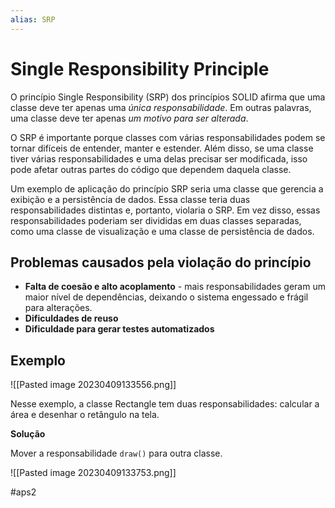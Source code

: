 ```yaml
---
alias: SRP
---
```


# Single Responsibility Principle

O princípio Single Responsibility (SRP) dos princípios SOLID afirma que uma classe deve ter apenas uma *única responsabilidade*. Em outras palavras, uma classe deve ter apenas *um motivo para ser alterada*.

O SRP é importante porque classes com várias responsabilidades podem se tornar difíceis de entender, manter e estender. Além disso, se uma classe tiver várias responsabilidades e uma delas precisar ser modificada, isso pode afetar outras partes do código que dependem daquela classe.

Um exemplo de aplicação do princípio SRP seria uma classe que gerencia a exibição e a persistência de dados. Essa classe teria duas responsabilidades distintas e, portanto, violaria o SRP. Em vez disso, essas responsabilidades poderiam ser divididas em duas classes separadas, como uma classe de visualização e uma classe de persistência de dados.

## Problemas causados pela violação do princípio

- **Falta de coesão e alto acoplamento** - mais responsabilidades geram um maior nível de dependências, deixando o sistema engessado e frágil para alterações.
- **Dificuldades de reuso**
- **Dificuldade para gerar testes automatizados**

## Exemplo

![[Pasted image 20230409133556.png]]

Nesse exemplo, a classe Rectangle tem duas responsabilidades: calcular a área e desenhar o retângulo na tela.

**Solução**

Mover a responsabilidade `draw()` para outra classe.

![[Pasted image 20230409133753.png]]


#aps2

